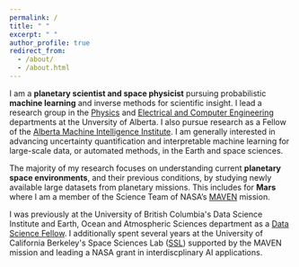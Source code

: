 ```yaml
---
permalink: /
title: " "
excerpt: " "
author_profile: true
redirect_from: 
  - /about/
  - /about.html
---
```


I am a **planetary scientist and space physicist** pursuing probabilistic **machine learning** and inverse methods for scientific insight. I lead a research group in the [Physics](https://www.ualberta.ca/en/physics/index.html) and [Electrical and Computer Engineering](https://www.ualberta.ca/en/engineering/electrical-computer-engineering/index.html) departments at the Unversity of Alberta. I also pursue research as a Fellow of the [Alberta Machine Intelligence Institute](https://www.amii.ca/). I am generally interested in advancing uncertainty quantification and interpretable machine learning for large-scale data, or automated methods, in the Earth and space sciences. 

The majority of my research focuses on understanding current **planetary space environments**, and their previous conditions, by studying newly available large datasets from planetary missions. This includes for **Mars** where I am a member of the Science Team of NASA’s [MAVEN](https://science.nasa.gov/mission/maven/) mission. 

I was previously at the University of British Columbia's Data Science Institute and Earth, Ocean and Atmospheric Sciences department as a [Data Science Fellow](https://dsi.ubc.ca/projects/2023/gaussian-processes-advancing-understanding-planetary-magnetism-spacecraft). I additionally spent several years at the University of California Berkeley's Space Sciences Lab ([SSL](https://www.ssl.berkeley.edu/)) supported by the MAVEN mission and leading a NASA grant in interdiscplinary AI applications.

<!-- I am interested in supporting the use of machine learning methods for science and developing educational resources in these practices. These efforts have included co-creating the Machine Learning for Planetary Space Physics [seminar series](https://ml4psp.github.io/), leading a community generated white [paper](https://baas.aas.org/pub/2021n4i128/release/1) for **incorporating machine learning in planetary science for the next decade** of missions, and serving on the Planetary Data Ecosystem [Independent Review Board]([https://www.nasa.gov/feature/nasa-establishes-board-to-review-planetary-data-ecosystem/) Subcommittee on Mining and Automation. Additionally, I have co-developed a **geoscience visualization and statistics** [course](https://github.com/abbyazari/data_vis_statistics_geosciences) for physical science students new to computer programming which received an [award](https://crlte.engin.umich.edu/towner-prize-winners/abigail-azari/) from the University of Michigan for outstanding instruction. -->

<!-- I was previously at the University of California Berkeley's Space Sciences Lab ([SSL](https://www.ssl.berkeley.edu/)) supported by the MAVEN mission and a new NASA program in interdiscplinary AI applications. My [PhD thesis](https://deepblue.lib.umich.edu/handle/2027.42/155251) focused on developing **interpretable methods** for machine learning in planetary science with applications to plasma transport around **Saturn** and was supported by an NSF Graduate Research Fellowship and a NASA Earth and Space Sciences Fellowship. -->

<!-- If you are interested in joining my research group please see blah page. -->














